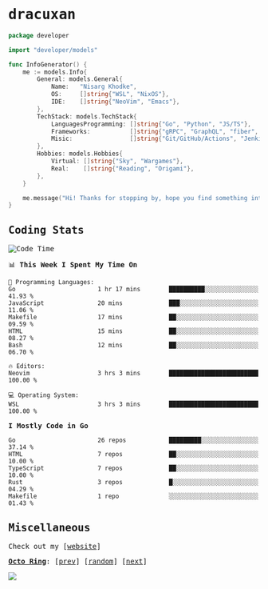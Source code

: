 <!-- Banner -->
<!--
<img src="https://i.imgur.com/mz4ym1F.png" style="max-height:550px"/>
-->


<samp>
	
<!-- Coded Intro -->
	
# dracuxan

```go
package developer

import "developer/models"

func InfoGenerator() {
	me := models.Info{
		General: models.General{
			Name:   "Nisarg Khodke",
			OS:     []string{"WSL", "NixOS"},
			IDE:    []string{"NeoVim", "Emacs"},
		},
		TechStack: models.TechStack{
			LanguagesProgramming: []string{"Go", "Python", "JS/TS"},
			Frameworks: 	      []string{"gRPC", "GraphQL", "fiber", "flask", "React.js", "Next.js"},
			Misic:                []string{"Git/GitHub/Actions", "Jenkins", "Docker"},
		},
		Hobbies: models.Hobbies{
			Virtual: []string{"Sky", "Wargames"},
			Real:    []string{"Reading", "Origami"},
		},		
	}

	me.message("Hi! Thanks for stopping by, hope you find something interesting!") 
}
```

## Coding Stats


<!--START_SECTION:waka-->
![Code Time](http://img.shields.io/badge/Code%20Time-309%20hrs%2048%20mins-blue)

📊 **This Week I Spent My Time On** 

```text
💬 Programming Languages: 
Go                       1 hr 17 mins        ██████████░░░░░░░░░░░░░░░   41.93 % 
JavaScript               20 mins             ███░░░░░░░░░░░░░░░░░░░░░░   11.06 % 
Makefile                 17 mins             ██░░░░░░░░░░░░░░░░░░░░░░░   09.59 % 
HTML                     15 mins             ██░░░░░░░░░░░░░░░░░░░░░░░   08.27 % 
Bash                     12 mins             ██░░░░░░░░░░░░░░░░░░░░░░░   06.70 % 

🔥 Editors: 
Neovim                   3 hrs 3 mins        █████████████████████████   100.00 % 

💻 Operating System: 
WSL                      3 hrs 3 mins        █████████████████████████   100.00 % 
```

**I Mostly Code in Go** 

```text
Go                       26 repos            █████████░░░░░░░░░░░░░░░░   37.14 % 
HTML                     7 repos             ██░░░░░░░░░░░░░░░░░░░░░░░   10.00 % 
TypeScript               7 repos             ██░░░░░░░░░░░░░░░░░░░░░░░   10.00 % 
Rust                     3 repos             █░░░░░░░░░░░░░░░░░░░░░░░░   04.29 % 
Makefile                 1 repo              ░░░░░░░░░░░░░░░░░░░░░░░░░   01.43 % 
```




<!--END_SECTION:waka-->

## Miscellaneous

Check out my [[website](https://bynisarg.in/)]

[**Octo Ring**](https://octo-ring.com/):
[[prev](https://octo-ring.com/p/dracuxan/prev)]  [[random](https://octo-ring.com/p/dracuxan/random)]  [[next](https://octo-ring.com/p/dracuxan/next)]

![](https://komarev.com/ghpvc/?username=dracuxan&style=flat-square)

</samp>
